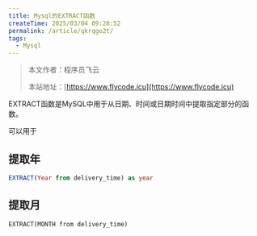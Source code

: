 ```yaml
---
title: Mysql的EXTRACT函数
createTime: 2025/03/04 09:28:52
permalink: /article/qkrqgo2t/
tags:
  - Mysql
---
```


> 本文作者：程序员飞云
>
> 本站地址：[https://www.flycode.icu](https://www.flycode.icu)

EXTRACT函数是MySQL中用于从日期、时间或日期时间中提取指定部分的函数。

可以用于



## 提取年

```sql
EXTRACT(Year from delivery_time) as year
```

## 提取月

```
EXTRACT(MONTH from delivery_time)
```
